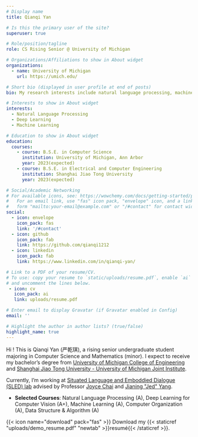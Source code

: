 ```yaml
---
# Display name
title: Qianqi Yan

# Is this the primary user of the site?
superuser: true

# Role/position/tagline
role: CS Rising Senior @ University of Michigan

# Organizations/Affiliations to show in About widget
organizations:
  - name: University of Michigan
    url: https://umich.edu/

# Short bio (displayed in user profile at end of posts)
bio: My research interests include natural language processing, machine learning and deep learning.

# Interests to show in About widget
interests:
  - Natural Language Processing
  - Deep Learning
  - Machine Learning

# Education to show in About widget
education:
  courses:
    - course: B.S.E. in Computer Science
      institution: University of Michigan, Ann Arbor
      year: 2023(expected)
    - course: B.S.E. in Electrical and Computer Engineering
      institution: Shanghai Jiao Tong University
      year: 2023(expected)

# Social/Academic Networking
# For available icons, see: https://wowchemy.com/docs/getting-started/page-builder/#icons
#   For an email link, use "fas" icon pack, "envelope" icon, and a link in the
#   form "mailto:your-email@example.com" or "/#contact" for contact widget.
social:
  - icon: envelope
    icon_pack: fas
    link: '/#contact'
  - icon: github
    icon_pack: fab
    link: https://github.com/qianqi1212
  - icon: linkedin
    icon_pack: fab
    link: https://www.linkedin.com/in/qianqi-yan/

# Link to a PDF of your resume/CV.
# To use: copy your resume to `static/uploads/resume.pdf`, enable `ai` icons in `params.toml`,
# and uncomment the lines below.
 - icon: cv
   icon_pack: ai
   link: uploads/resume.pdf

# Enter email to display Gravatar (if Gravatar enabled in Config)
email: ''

# Highlight the author in author lists? (true/false)
highlight_name: true
---
```


Hi ! This is Qianqi Yan (严乾琪), a rising senior undergraduate student majoring in Computer Science and Mathematics (minor). I expect to receive my bachelor’s degree from [University of Michigan College of Engineering](https://cse.engin.umich.edu/) and [Shanghai Jiao Tong University - University of Michigan Joint Institute](http://umji.sjtu.edu.cn/).

Currently, I’m working at [Situated Language and Emboddied Dialogue (SLED) lab](https://sled.eecs.umich.edu/) advised by Professor [Joyce Chai](https://web.eecs.umich.edu/~chaijy/) and [Jianing "Jed" Yang](https://jedyang.com/).

* **Selected Courses**:  Natural Language Processing (A), Deep Learning for Computer Vision (A+), Machine Learning (A), Computer Organization (A), Data Structure & Algorithm (A)

{{< icon name="download" pack="fas" >}} Download my {{< staticref "uploads/demo_resume.pdf" "newtab" >}}resumé{{< /staticref >}}.
